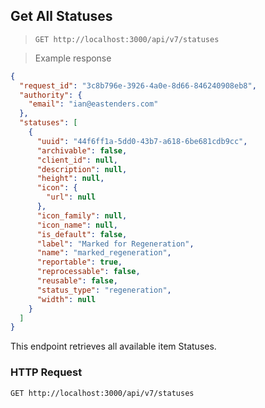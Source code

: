 ## Get All Statuses

> `GET http://localhost:3000/api/v7/statuses`

> Example response

```json
{
  "request_id": "3c8b796e-3926-4a0e-8d66-846240908eb8",
  "authority": {
    "email": "ian@eastenders.com"
  },
  "statuses": [
    {
      "uuid": "44f6ff1a-5dd0-43b7-a618-6be681cdb9cc",
      "archivable": false,
      "client_id": null,
      "description": null,
      "height": null,
      "icon": {
        "url": null
      },
      "icon_family": null,
      "icon_name": null,
      "is_default": false,
      "label": "Marked for Regeneration",
      "name": "marked_regeneration",
      "reportable": true,
      "reprocessable": false,
      "reusable": false,
      "status_type": "regeneration",
      "width": null
    }
  ]
}
```

This endpoint retrieves all available item Statuses.

### HTTP Request

`GET http://localhost:3000/api/v7/statuses`
